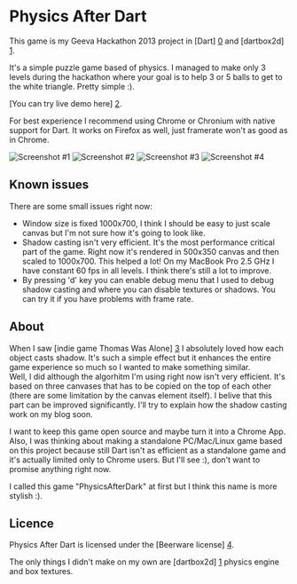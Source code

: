 Physics After Dart
=================

This game is my Geeva Hackathon 2013 project in [Dart] [0] and [dartbox2d] [1]. 

It's a simple puzzle game based of physics. I managed to make only 3 levels during the hackathon where your goal is to help 3 or 5 balls to get to the white triangle. Pretty simple :).

[You can try live demo here] [2].

For best experience I recommend using Chrome or Chronium with native support for Dart. It works on Firefox as well, just framerate won't as good as in Chrome.

![Screenshot #1](https://raw.github.com/martinsik/physics-after-dart/master/screenshots/small1.jpg)
![Screenshot #2](https://raw.github.com/martinsik/physics-after-dart/master/screenshots/small2.jpg)
![Screenshot #3](https://raw.github.com/martinsik/physics-after-dart/master/screenshots/small3.jpg)
![Screenshot #4](https://raw.github.com/martinsik/physics-after-dart/master/screenshots/small4.jpg)

Known issues
------------

There are some small issues right now:   
 - Window size is fixed 1000x700, I think I should be easy to just scale canvas but I'm not sure how it's going to look like.  
 - Shadow casting isn't very efficient. It's the most performance critical part of the game. Right now it's rendered in 500x350 canvas and then scaled to 1000x700. This helped a lot! On my MacBook Pro 2.5 GHz I have constant 60 fps in all levels. I think there's still a lot to improve.  
 - By pressing 'd' key you can enable debug menu that I used to debug shadow casting and where you can disable textures or shadows. You can try it if you have problems with frame rate.

About
-----

When I saw [indie game Thomas Was Alone] [3] I absolutely loved how each object casts shadow. It's such a simple effect but it enhances the entire game experience so much so I wanted to make something similar.  
Well, I did although the algorhitm I'm using right now isn't very efficient. It's based on three canvases that has to be copied on the top of each other (there are some limitation by the canvas element itself). I belive that this part can be improved significantly. I'll try to explain how the shadow casting work on my blog soon.

I want to keep this game open source and maybe turn it into a Chrome App. Also, I was thinking about making a standalone PC/Mac/Linux game based on this project because still Dart isn't as efficient as a standalone game and it's actually limited only to Chrome users. But I'll see :), don't want to promise anything right now.

I called this game "PhysicsAfterDark" at first but I think this name is more stylish :).

Licence
-------

Physics After Dart is licensed under the [Beerware license] [4].

The only things I didn't make on my own are [dartbox2d] [1] physics engine and box textures.


  [0]: http://www.dartlang.org/ "Dart"
  [1]: https://code.google.com/p/dartbox2d/ "dartbox2d"
  [2]: http://martinsikora.com/physics-after-dart/web/index.html "live demo"
  [3]: http://store.steampowered.com/app/220780/ "Thomas Was Alone"
  [4]: http://en.wikipedia.org/wiki/Beerware#License "Beerware license"


